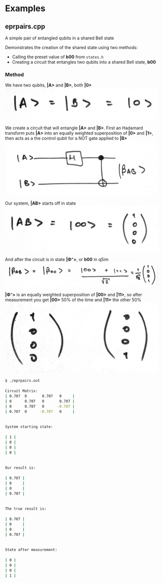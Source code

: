 # Examples

## eprpairs.cpp

A simple pair of entangled qubits in a shared Bell state

Demonstrates the creation of the shared state using two methods:
* Calling the preset value of __b00__ from ```states.h```
* Creating a circuit that entangles two qubits into a shared Bell state, __b00__

### Method

We have two qubits, __|A>__ and __|B>__, both __|0>__
![](img/epr/qubits.jpg)

We create a circuit that will entangle __|A>__ and __|B>__. First an Hadamard transform puts __|A>__ into an equally weighted superposition of __|0>__ and __|1>__, then acts as a the control qubit for a NOT gate applied to __|B>__
![](img/epr/circuit.jpg)

Our system, __|AB>__ starts off in state
![](img/epr/starting.jpg)

And after the circuit is in state __|Φ⁺>__, or __b00__ in qSim
![](img/epr/b00.jpg)

__|Φ⁺>__ is an equally weighted superposition of __|00>__ and __|11>__, so after measurement you get __|00>__ 50% of the time and __|11>__ the other 50%
![](img/epr/measurement.jpg)

```sh
$ ./eprpairs.out

Circuit Matrix:
| 0.707  0       0.707   0     |
| 0      0.707   0       0.707 |
| 0      0.707   0      -0.707 |
| 0.707  0      -0.707   0     |


System starting state:

| 1 |
| 0 |
| 0 |
| 0 |


Our result is:

| 0.707 |
| 0     |
| 0     |
| 0.707 |


The true result is:

| 0.707 |
| 0     |
| 0     |
| 0.707 |


State after measurement:

| 0 |
| 0 |
| 0 |
| 1 |
```

